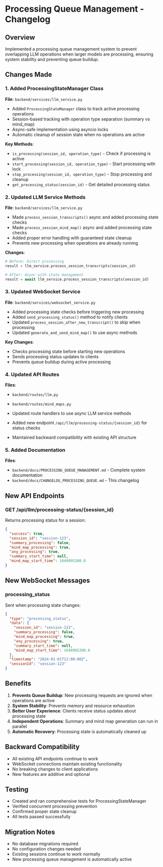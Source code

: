 # Processing Queue Management - Changelog

## Overview

Implemented a processing queue management system to prevent overlapping LLM operations when larger models are processing, ensuring system stability and preventing queue buildup.

## Changes Made

### 1. Added ProcessingStateManager Class

**File**: `backend/services/llm_service.py`

- Added `ProcessingStateManager` class to track active processing operations
- Session-based tracking with operation type separation (summary vs mind_map)
- Async-safe implementation using asyncio locks
- Automatic cleanup of session state when no operations are active

**Key Methods**:
- `is_processing(session_id, operation_type)` - Check if processing is active
- `start_processing(session_id, operation_type)` - Start processing with lock
- `stop_processing(session_id, operation_type)` - Stop processing and cleanup
- `get_processing_status(session_id)` - Get detailed processing status

### 2. Updated LLM Service Methods

**File**: `backend/services/llm_service.py`

- Made `process_session_transcripts()` async and added processing state checks
- Made `process_session_mind_map()` async and added processing state checks
- Added proper error handling with guaranteed state cleanup
- Prevents new processing when operations are already running

**Changes**:
```python
# Before: Direct processing
result = llm_service.process_session_transcripts(session_id)

# After: Async with state management
result = await llm_service.process_session_transcripts(session_id)
```

### 3. Updated WebSocket Service

**File**: `backend/services/websocket_service.py`

- Added processing state checks before triggering new processing
- Added `send_processing_status()` method to notify clients
- Updated `process_session_after_new_transcript()` to skip when processing
- Updated `generate_and_send_mind_map()` to use async methods

**Key Changes**:
- Checks processing state before starting new operations
- Sends processing status updates to clients
- Prevents queue buildup during active processing

### 4. Updated API Routes

**Files**: 
- `backend/routes/llm.py`
- `backend/routes/mind_maps.py`

- Updated route handlers to use async LLM service methods
- Added new endpoint `/api/llm/processing-status/{session_id}` for status checks
- Maintained backward compatibility with existing API structure

### 5. Added Documentation

**Files**:
- `backend/docs/PROCESSING_QUEUE_MANAGEMENT.md` - Complete system documentation
- `backend/docs/CHANGELOG_PROCESSING_QUEUE.md` - This changelog

## New API Endpoints

### GET /api/llm/processing-status/{session_id}

Returns processing status for a session:

```json
{
  "success": true,
  "session_id": "session-123",
  "summary_processing": false,
  "mind_map_processing": true,
  "any_processing": true,
  "summary_start_time": null,
  "mind_map_start_time": 1640995200.0
}
```

## New WebSocket Messages

### processing_status

Sent when processing state changes:

```json
{
  "type": "processing_status",
  "data": {
    "session_id": "session-123",
    "summary_processing": false,
    "mind_map_processing": true,
    "any_processing": true,
    "summary_start_time": null,
    "mind_map_start_time": 1640995200.0
  },
  "timestamp": "2024-01-01T12:00:00Z",
  "sessionId": "session-123"
}
```

## Benefits

1. **Prevents Queue Buildup**: New processing requests are ignored when operations are active
2. **System Stability**: Prevents memory and resource exhaustion
3. **Better User Experience**: Clients receive status updates about processing state
4. **Independent Operations**: Summary and mind map generation can run in parallel
5. **Automatic Recovery**: Processing state is automatically cleaned up

## Backward Compatibility

- All existing API endpoints continue to work
- WebSocket connections maintain existing functionality
- No breaking changes to client applications
- New features are additive and optional

## Testing

- Created and ran comprehensive tests for ProcessingStateManager
- Verified concurrent processing prevention
- Confirmed proper state cleanup
- All tests passed successfully

## Migration Notes

- No database migrations required
- No configuration changes needed
- Existing sessions continue to work normally
- New processing queue management is automatically active

